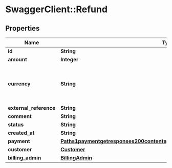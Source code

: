 # SwaggerClient::Refund

## Properties
Name | Type | Description | Notes
------------ | ------------- | ------------- | -------------
**id** | **String** |  | [optional] 
**amount** | **Integer** |  | [optional] 
**currency** | **String** | Three-letter ISO currency code. Must be upper-case | [optional] 
**external_reference** | **String** |  | [optional] 
**comment** | **String** |  | [optional] 
**status** | **String** |  | [optional] 
**created_at** | **String** |  | [optional] 
**payment** | [**Paths1paymentgetresponses200contentapplication1jsonschemapropertiesdataitems**](Paths1paymentgetresponses200contentapplication1jsonschemapropertiesdataitems.md) |  | [optional] 
**customer** | [**Customer**](Customer.md) |  | [optional] 
**billing_admin** | [**BillingAdmin**](BillingAdmin.md) |  | [optional] 

